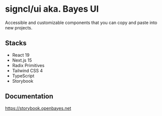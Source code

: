 # signcl/ui aka. Bayes UI

Accessible and customizable components that you can copy and paste into new projects.

## Stacks

- React 19
- Next.js 15
- Radix Primitives
- Tailwind CSS 4
- TypeScript
- Storybook

## Documentation

https://storybook.openbayes.net
